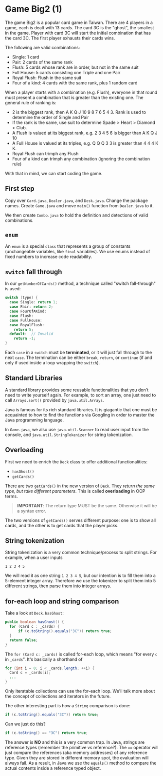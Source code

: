 # Game Big2 (1)

The game Big2 is a popular card game in Taiwan. There are 4 players in a game,
each is dealt with 13 cards. The card 3C is the "ghost", the smallest in the
game. Player with card 3C will start the initial combination that has the card
3C. The first player exhausts their cards wins.

The following are valid combinations:

* Single: 1 card
* Pair: 2 cards of the same rank
* Flush: 5 cards whose rank are in order, but not in the same suit
* Full House: 5 cards consisting one Triple and one Pair
* Royal Flush: Flush in the same suit
* Four of a kind: 4 cards with the same rank, plus 1 random card

When a player starts with a combination (e.g. Flush), everyone in that round
must present a combination that is greater than the existing one. The general
rule of ranking is:

* 2 is the biggest rank, then A K Q J 10 9 8 7 6 5 4 3. Rank is used to
  determine the order of Single and Pair
* If the rank is the same, use suit to determine Spade > Heart > Diamond > Club.
* A Flush is valued at its biggest rank, e.g. 2 3 4 5 6 is bigger than
  A K Q J 10
* A Full House is valued at its triples, e.g. Q Q Q 3 3 is greater than
  4 4 4 K K.
* Royal Flush can trimph any Flush
* Four of a kind can trimph any combination (ignoring the combination rule)

With that in mind, we can start coding the game.

## First step
Copy over `Card.java`, `Dealer.java`, and `Desk.java`. Change the package names.
Create `Game.java` and move `main()` function from `Dealer.java` to it.

We then create `Combo.java` to hold the definition and detections of valid
combinations.

## `enum`
An `enum` is a special `class` that represents a group of constants
(unchangeable variables, like `final` variables). We use enums instead of fixed
numbers to increase code readability.

## `switch` fall through
In our `getNumberOfCards()` method, a technique called "switch fall-through" is
used:

```java
switch (type) {
  case Single: return 1;
  case Pair: return 2;
  case FourOfAKind:
  case Flush:
  case FullHouse:
  case RoyalFlush:
    return 5;
  default:  // Invalid
    return -1;
}
```

Each `case` in a `switch` must be **terminated**, or it will just fall through
to the next `case`. The termination can be either `break`, `return`, or
`continue` (if and only if used inside a loop wrapping the `switch`).

## Standard Libraries
A standard library provides some reusable functionalities that you don't need to
write yourself again. For example, to sort an array, one just need to call
`Arrays.sort()` provided by `java.util.Arrays`.

Java is famous for its rich standard libraries. It is giagantic that one must
be acquainted to how to find the functions via Googling in order to master the
Java programming language.

In `Game.java`, we also use `java.util.Scanner` to read user input from the
console, and `java.util.StringTokenizer` for string tokenization.

## Overloading
First we need to enrich the `Deck` class to offer additional functionalities:
* `hasGhost()`
* `getCards()`

There are two `getCards()` in the new version of `Deck`. They *return the same
type, but take different parameters*. This is called **overloading** in OOP
terms.

> **IMPORTANT**: The return type MUST be the same. Otherwise it will be a syntax
  error.

The two versions of `getCards()` serves different purpose: one is to show all
cards, and the other is to get cards that the player picks.

## String tokenization
String tokenization is a very common technique/process to split strings. For
example, when a user inputs

```
1 2 3 4 5
```

We will read it as one string `1 2 3 4 5`, but our intention is to fill them
into a 5-element integer array. Therefore we use the tokenizer to split them
into 5 different strings, then parse them into integer arrays.

## for-each loop and string comparison
Take a look at `Deck.hasGhost`:

```java
public boolean hasGhost() {
  for (Card c : _cards) {
      if (c.toString().equals("3C")) return true;
  }
  return false;
}
```

The `for (Card c: _cards)` is called for-each loop, which means "for every `c`
in `_cards`". It's basically a shorthand of

```java
for (int i = 0; i < _cards.length; ++i) {
  Card c = _cards[i];
  ...
}
```

Only iteratable collections can use the for-each loop. We'll talk more about the
concept of collections and iterators in the future.

The other interesting part is how a `String` comparison is done:

```java
if (c.toString().equals("3C")) return true;
```

Can we just do this?
```java
if (c.toString() == "3C") return true;
```

The answer is **NO** and this is a very common trap. In Java, strings are
reference types (remember the primitive vs reference?). The `==` operator will
just compare the references (aka memory addresses) of any reference type.
Given they are stored in different memory spot, the evaluation will always fail.
As a result, in Java we use the `equals()` method to compare the actual contents
inside a reference typed object.
